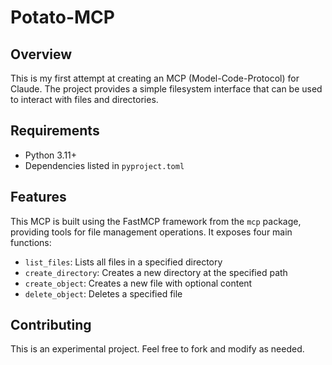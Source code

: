 # Potato-MCP

## Overview
This is my first attempt at creating an MCP (Model-Code-Protocol) for Claude. The project provides a simple filesystem interface that can be used to interact with files and directories.

## Requirements
- Python 3.11+
- Dependencies listed in `pyproject.toml`

## Features
This MCP is built using the FastMCP framework from the `mcp` package, providing tools for file management operations. It exposes four main functions:

- `list_files`: Lists all files in a specified directory
- `create_directory`: Creates a new directory at the specified path
- `create_object`: Creates a new file with optional content
- `delete_object`: Deletes a specified file

## Contributing
This is an experimental project. Feel free to fork and modify as needed.
